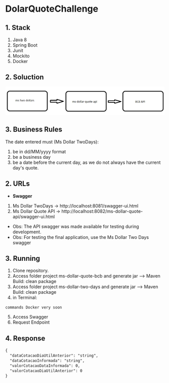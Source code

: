# DolarQuoteChallenge

## 1. Stack

1. Java 8
2. Spring Boot
3. Junit
4. Mockito
5. Docker

## 2. Soluction
<p align="center">
  <img src="/solution.png">
</p>

## 3. Business Rules
The date entered must (Ms Dollar TwoDays):

1. be in dd/MM/yyyy format
2. be a business day
3. be a date before the current day, as we do not always have the current day's quote.

## 2. URLs
* **Swagger**
 1. Ms Dollar TwoDays -> http://localhost:8081/swagger-ui.html
 2. Ms Dollar Quote API -> http://localhost:8082/ms-dollar-quote-api/swagger-ui.html

* Obs: The API swagger was made available for testing during development. 
* Obs: For testing the final application, use the Ms Dollar Two Days swagger

## 3. Running 
1. Clone repository.
2. Access folder project ms-dollar-quote-bcb and generate jar --> Maven Build: clean package
3. Access folder project ms-dollar-two-days and generate jar --> Maven Build: clean package
4. in Terminal:
```
commands Docker very soon
```
5. Access Swagger
6. Request Endpoint

## 4. Response
```
{
  "dataCotacaoDiaUtilAnterior": "string",
  "dataCotacaoInformada": "string",
  "valorCotacaoDataInformada": 0,
  "valorCotacaoDiaUtilAnterior": 0
}
```